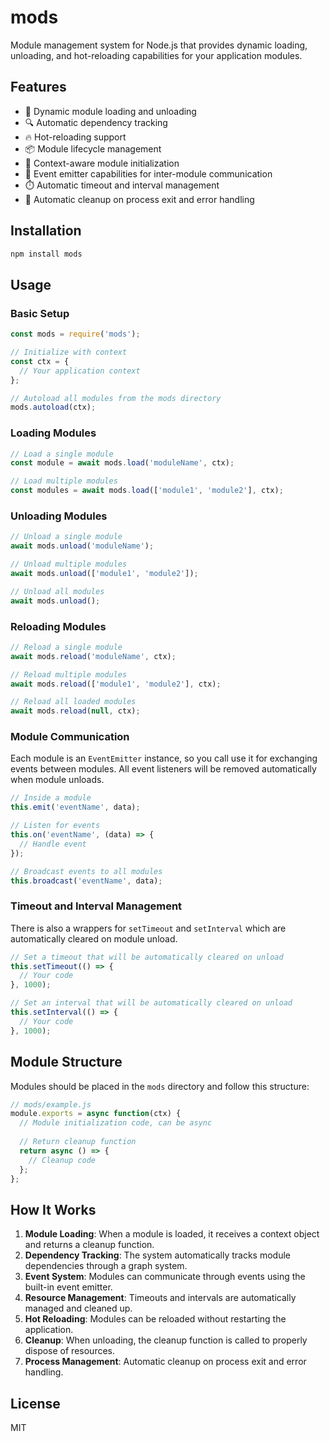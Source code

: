 # mods

Module management system for Node.js that provides dynamic loading, unloading, and hot-reloading capabilities for your application modules.

## Features

- 🔄 Dynamic module loading and unloading
- 🔍 Automatic dependency tracking
- 🔥 Hot-reloading support
- 📦 Module lifecycle management
- 🧩 Context-aware module initialization
- 📡 Event emitter capabilities for inter-module communication
- ⏱️ Automatic timeout and interval management
- 🧹 Automatic cleanup on process exit and error handling

## Installation

```bash
npm install mods
```

## Usage

### Basic Setup

```javascript
const mods = require('mods');

// Initialize with context
const ctx = {
  // Your application context
};

// Autoload all modules from the mods directory
mods.autoload(ctx);
```

### Loading Modules

```javascript
// Load a single module
const module = await mods.load('moduleName', ctx);

// Load multiple modules
const modules = await mods.load(['module1', 'module2'], ctx);
```

### Unloading Modules

```javascript
// Unload a single module
await mods.unload('moduleName');

// Unload multiple modules
await mods.unload(['module1', 'module2']);

// Unload all modules
await mods.unload();
```

### Reloading Modules

```javascript
// Reload a single module
await mods.reload('moduleName', ctx);

// Reload multiple modules
await mods.reload(['module1', 'module2'], ctx);

// Reload all loaded modules
await mods.reload(null, ctx);
```

### Module Communication

Each module is an `EventEmitter` instance, so you call use it for exchanging events between modules. All event listeners will be removed automatically when module unloads.

```javascript
// Inside a module
this.emit('eventName', data);

// Listen for events
this.on('eventName', (data) => {
  // Handle event
});

// Broadcast events to all modules
this.broadcast('eventName', data);
```

### Timeout and Interval Management

There is also a wrappers for `setTimeout` and `setInterval` which are automatically cleared on module unload.

```javascript
// Set a timeout that will be automatically cleared on unload
this.setTimeout(() => {
  // Your code
}, 1000);

// Set an interval that will be automatically cleared on unload
this.setInterval(() => {
  // Your code
}, 1000);
```

## Module Structure

Modules should be placed in the `mods` directory and follow this structure:

```javascript
// mods/example.js
module.exports = async function(ctx) {
  // Module initialization code, can be async
  
  // Return cleanup function
  return async () => {
    // Cleanup code
  };
};
```

## How It Works

1. **Module Loading**: When a module is loaded, it receives a context object and returns a cleanup function.
2. **Dependency Tracking**: The system automatically tracks module dependencies through a graph system.
3. **Event System**: Modules can communicate through events using the built-in event emitter.
4. **Resource Management**: Timeouts and intervals are automatically managed and cleaned up.
5. **Hot Reloading**: Modules can be reloaded without restarting the application.
6. **Cleanup**: When unloading, the cleanup function is called to properly dispose of resources.
7. **Process Management**: Automatic cleanup on process exit and error handling.

## License

MIT 